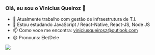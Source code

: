 ### Olá, eu sou o Vinicius Queiroz 👋


- 🔭 Atualmente trabalho com gestão de infraestrutura de T.I.
- 🌱 Estou estudando JavaScript / React-Native, React-JS, Node JS
- 📫 Como voce me encontra: viniciusqueirosz@outlook.com
- 😄 Pronouns: Ele/Dele

<div> 
  <a href="https://www.linkedin.com/in/vinicius-queiroz-800152119/" target="_blank"><img src="https://img.shields.io/badge/-LinkedIn-%230077B5?style=for-the-badge&logo=linkedin&logoColor=white" target="_blank"></a> 
  
</div>
